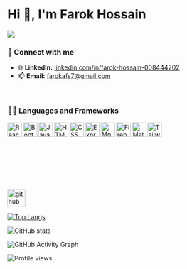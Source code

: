 <h1>Hi 👋, I'm Farok Hossain</h1>
<!-- <h3>A passionate Web Developer from Planet Earth!</h3> -->

<p>
  <a href="https://git.io/typing-svg"><img src="https://readme-typing-svg.herokuapp.com?color=36BCF7&lines=02%2B+years+of+development+experience;Always+exploring+new+things;MERN Stack+developer+"></a>
</p>


### 🤝 Connect with me
- 🌐 <b>LinkedIn:</b> <a href="https://www.linkedin.com/in/farok-hossain-008444202/" target="_blank" title="LinkedIn">linkedin.com/in/farok-hossain-008444202</a>
- 📫 <b>Email:</b> farokafs7@gmail.com


<br />


<!-- icons collected from icons8.com -->
### 👨‍💻 Languages and Frameworks

<img align="left" alt="ReactJs" title="ReactJS (I'm a JavaScript library)" height="32" width="32" src="https://img.icons8.com/color/48/000000/react-native.png"/>
<img align="left" alt="Bootstrap" title="Bootstrap" height="32" width="32" src="https://img.icons8.com/color/48/000000/bootstrap.png" />
<img align="left" alt="JavaScript" title="JavaScript" height="32" width="32" src="https://img.icons8.com/color/48/000000/javascript--v1.png" />
<img align="left" alt="HTML" title="HTML" height="32" width="32" src="https://img.icons8.com/color/50/000000/html-5.png" />
<img align="left" alt="CSS" title="CSS" height="32" width="32" src="https://img.icons8.com/color/48/000000/css3.png" />
<!-- <img align="left" alt="Next.js" title="Next.js" height="32" width="32" src="https://i.ibb.co/4tkD414/nextjs.png"/> -->
<img align="left" alt="ExpressJS" title="ExpressJS" height="32" width="32" src="https://i.imgur.com/HIF5Fwy.jpg"/>
<!-- <img align="left" alt="TypeScript" title="TypeScript" height="32" width="32" src="https://img.icons8.com/color/48/000000/typescript.png" /> -->
<!-- <img align="left" alt="NodeJS" title="NodeJS" height="32" width="32" src="https://img.icons8.com/color/48/000000/nodejs.png" />  -->
<img align="left" alt="MongoDB" title="MongoDB" height="32" width="32" src="https://img.icons8.com/color/48/000000/mongodb.png" />
<img align="left" alt="Firebase" title="Firebase" height="32" width="32" src="https://img.icons8.com/color/48/000000/firebase.png" />

<!-- <img align="left" alt="React-Bootstrap" title="React-Bootstrap" height="32" width="32" src="https://i.imgur.com/Rc554XX.png" /> -->
<!-- <img align="left" alt="Ant Design" title="Ant Design" height="32" width="32" src="https://i.imgur.com/y42qtQb.png" />   -->
<img align="left" alt="Material-UI" title="Material-UI" height="32" width="32" src="https://img.icons8.com/color/48/000000/material-ui.png" />
<img align="left" alt="Tailwind" title="Tailwind" height="32" width="32" src="https://i.imgur.com/Ds5CeCg.png" />



<br />
<br />





<br />
<br />
<br />
<br />
<br />
<br />

<!-- GitHub Profile Views Counter -->




<!-- ------------------------------
            Cover Photo List 
----------------------------------->
<!-- 
The Creation of Adam by Michelangelo. Date: 1508 - 1512 - https://i.imgur.com/5wANBmv.jpg  
The Writing on the Wall, new songs by Iron Maiden - https://i.imgur.com/1Thi7Iz.jpg
The School of Athens - https://i.imgur.com/E7nqDJS.jpg
-->

[<img src='https://cdn.jsdelivr.net/npm/simple-icons@3.0.1/icons/github.svg' alt='github' height='40'>](https://github.com/Farok-Hossain)  

[![Top Langs](https://github-readme-stats.vercel.app/api/top-langs/?username=Farok-Hossain)](https://github.com/anuraghazra/github-readme-stats)

![GitHub stats](https://github-readme-stats.vercel.app/api?username=Farok-Hossain&show_icons=true)  

![GitHub Activity Graph](https://activity-graph.herokuapp.com/graph?username=Farok-Hossain)  

![Profile views](https://gpvc.arturio.dev/Farok-Hossain)
